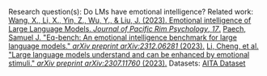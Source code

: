 Research question(s): 
	Do LMs have emotional intelligence?
Related work:
	[Wang, X., Li, X., Yin, Z., Wu, Y., & Liu, J. (2023). Emotional intelligence of Large Language Models. _Journal of Pacific Rim Psychology_, _17_.](https://journals.sagepub.com/doi/full/10.1177/18344909231213958)
	[Paech, Samuel J. "Eq-bench: An emotional intelligence benchmark for large language models." _arXiv preprint arXiv:2312.06281_ (2023).](https://arxiv.org/abs/2312.06281)
	[Li, Cheng, et al. "Large language models understand and can be enhanced by emotional stimuli." _arXiv preprint arXiv:2307.11760_ (2023).](https://arxiv.org/abs/2307.11760)
Datasets:
	[AITA Dataset](https://github.com/iterative/aita_dataset)
	